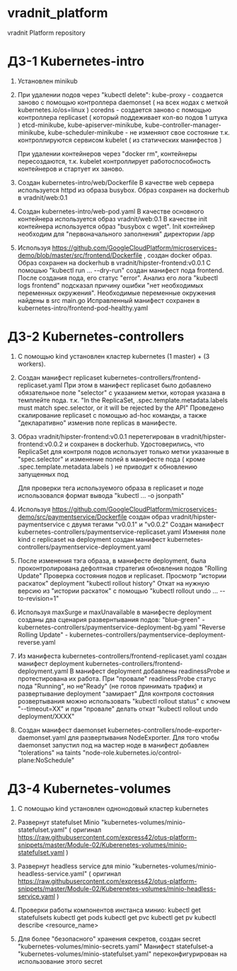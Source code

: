 # vradnit_platform
vradnit Platform repository




# ДЗ-1 Kubernetes-intro

1. Установлен minikub

2. При удалении подов через "kubectl delete":
   kube-proxy - создается заново с помощью контроллера daemonset ( на всех нодах с меткой kubernetes.io/os=linux )
   coredns    - создается заново с помощью контроллера replicaset ( который поддеживает кол-во подов 1 штука )
   etcd-minikube, kube-apiserver-minikube, kube-controller-manager-minikube, kube-scheduler-minikube - не изменяют свое состояние
     т.к. контроллируются сервисом kubelet ( из статических манифестов )

   При удалении контейнеров через "docker rm", контейнеры пересоздаются,
   т.к. kubelet контроллирует работоспособность контейнеров и стартует их заново.

3. Создан kubernetes-intro/web/Dockerfile
   В качестве web сервера используется httpd из образа busybox.
   Образ сохранен на dockerhub в vradnit/web:0.1

4. Создан kubernetes-intro/web-pod.yaml
   В качестве основного контейнера используется образ vradnit/web:0.1
   В качестве init контейнера используется образ "busybox c wget".
   Init контейнер необходим для "первоначального заполнения" директории /app

5. Используя https://github.com/GoogleCloudPlatform/microservices-demo/blob/master/src/frontend/Dockerfile , создан docker образ.
   Образ сохранен на dockerhub в vradnit/hipster-frontend:v0.0.1
   C помошью "kubectl run ... --dry-run" создан манифест пода frontend.
   После создания пода, его статус "error".
   Анализ его лога "kubectl logs frontend" подсказал причину ошибки "нет необходимых переменных окружения".
   Необходимые переменные окружения найдены в src main.go
   Исправленный манифест сохранен в kubernetes-intro/frontend-pod-healthy.yaml




# ДЗ-2 Kubernetes-controllers

1. С помощью kind установлен кластер kubernetes (1 master) + (3 workers).

2. Создан манифест replicaset kubernetes-controllers/frontend-replicaset.yaml
   При этом в манифест replicaset было добавлено обязательное поле "selector" с указанием метки, которая указана в темплейте пода.
   т.к. "In the ReplicaSet, .spec.template.metadata.labels must match spec.selector, or it will be rejected by the API"
   Проведено скалирование replicaset с помощью ad-hoc команды, а также "декларативно" изменив поле replicas в манифесте.

3. Образ vradnit/hipster-frontend:v0.0.1 перетегирован в vradnit/hipster-frontend:v0.0.2 и сохранен в dockerhub.
   Удостоверились, что ReplicaSet для контроля подов использует только метки указанные в "spec.selector" и изменение полей 
   в манифесте пода ( кроме .spec.template.metadata.labels ) не приводит к обновлению запущенных под
   
   Для проверки тега используемого образа в replicaset и поде использовался формат вывода "kubectl ... -o jsonpath"

4. Используя https://github.com/GoogleCloudPlatform/microservices-demo/src/paymentservice/Dockerfile
   coздан образ vradnit/hipster-paymentservice с двумя тегами "v0.0.1" и "v0.0.2"
   Создан манифест kubernetes-controllers/paymentservice-replicaset.yaml
   Изменяя поле kind c replicaset на deployment создан манифест kubernetes-controllers/paymentservice-deployment.yaml

5. После изменения тэга образа, в манифесте deployment, была проконтролирована дефолтная стратегия обновления подов "Rolling Update"
   Проверка состояния подов и replicaset.
   Просмотр "иcтории раскаток" deployment "kubectl rollout history"
   Откат на нужную версию из "истории раскаток" с помощью "kubectl rollout undo ... --to-revision=1"

6. Используя maxSurge и maxUnavailable в манифесте deployment созданы два сценария развернтывания подов:
   "blue-green" - kubernetes-controllers/paymentservice-deployment-bg.yaml
   "Reverse Rolling Update" - kubernetes-controllers/paymentservice-deployment-reverse.yaml

7. Из манифеста kubernetes-controllers/frontend-replicaset.yaml создан манифест deployment kubernetes-controllers/frontend-deployment.yaml
   В манифест deployment добавлены readinessProbe и протестирована их работа.
   При "провале" readinessProbe статус пода "Running", но не"Ready" (не готов принимать трафик) и развертывание deployment "замирает"
   Для контроля состояния розвертывания можно использовать "kubectl rollout status" с ключем "--timeout=XX" и при "провале" делать откат
   "kubectl rollout undo deployment/XXXX"
   
8. Создан манифест daemonset kubernetes-controllers/node-exporter-daemonset.yaml для развертывания NodeExporter.
   Для того чтобы daemonset запустил под на мастер ноде в манифест добавлен "tolerations" на taints 
   "node-role.kubernetes.io/control-plane:NoSchedule"




# ДЗ-4 Kubernetes-volumes

1. С помощью kind установлен однонодовый кластер kubernetes

2. Развернут statefulset Minio "kubernetes-volumes/minio-statefulset.yaml"
   ( оригинал https://raw.githubusercontent.com/express42/otus-platform-snippets/master/Module-02/Kuberenetes-volumes/minio-statefulset.yaml )

3. Развернут headless service для minio "kubernetes-volumes/minio-headless-service.yaml"
   ( оригинал https://raw.githubusercontent.com/express42/otus-platform-snippets/master/Module-02/Kuberenetes-volumes/minio-headless-service.yaml )

4. Проверки работы компонентов инстанса минио:
   kubectl get statefulsets
   kubectl get pods
   kubectl get pvc
   kubectl get pv
   kubectl describe <resource> <resource_name>

5. Для более "безопасного" хранения секретов, создан secret "kubernetes-volumes/minio-secrets.yaml"
   Манифест statefulset-a "kubernetes-volumes/minio-statefulset.yaml" переконфигурирован на использование этого secret
